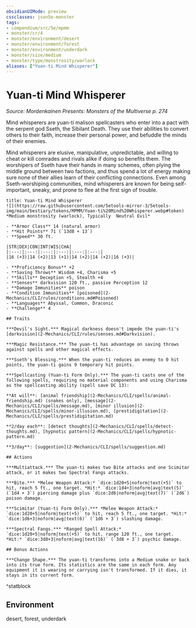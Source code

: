 ```yaml
---
obsidianUIMode: preview
cssclasses: json5e-monster
tags:
- compendium/src/5e/mpmm
- monster/cr/4
- monster/environment/desert
- monster/environment/forest
- monster/environment/underdark
- monster/size/medium
- monster/type/monstrosity/warlock
aliases: ["Yuan-ti Mind Whisperer"]
---
```

# Yuan-ti Mind Whisperer
*Source: Mordenkainen Presents: Monsters of the Multiverse p. 274*  

Mind whisperers are yuan-ti malison spellcasters who enter into a pact with the serpent god Sseth, the Sibilant Death. They use their abilities to convert others to their faith, increase their personal power, and befuddle the minds of their enemies.

Mind whisperers are elusive, manipulative, unpredictable, and willing to cheat or kill comrades and rivals alike if doing so benefits them. The worshipers of Sseth have their hands in many schemes, often plying the middle ground between two factions, and thus spend a lot of energy making sure none of their allies learn of their conflicting connections. Even among Sseth-worshiping communities, mind whisperers are known for being self-important, sneaky, and prone to flee at the first sign of trouble.

```ad-statblock
title: Yuan-ti Mind Whisperer
![](https://raw.githubusercontent.com/5etools-mirror-3/5etools-img/main/bestiary/tokens/MPMM/Yuan-ti%20Mind%20Whisperer.webp#token)
*Medium monstrosity (warlock), Typically  Neutral Evil*

- **Armor Class** 14 (natural armor)
- **Hit Points** 71 (`13d8 + 13`)
- **Speed** 30 ft.

|STR|DEX|CON|INT|WIS|CHA|
|:---:|:---:|:---:|:---:|:---:|:---:|
|16 (+3)|14 (+2)|13 (+1)|14 (+2)|14 (+2)|16 (+3)|

- **Proficiency Bonus** +2
- **Saving Throws** Wisdom +4, Charisma +5
- **Skills** Deception +5, Stealth +4
- **Senses** darkvision 120 ft., passive Perception 12
- **Damage Immunities** poison
- **Condition Immunities** [poisoned](2-Mechanics/CLI/rules/conditions.md#Poisoned)
- **Languages** Abyssal, Common, Draconic
- **Challenge** 4

## Traits

***Devil's Sight.*** Magical darkness doesn't impede the yuan-ti's [darkvision](2-Mechanics/CLI/rules/senses.md#Darkvision).

***Magic Resistance.*** The yuan-ti has advantage on saving throws against spells and other magical effects.

***Sseth's Blessing.*** When the yuan-ti reduces an enemy to 0 hit points, the yuan-ti gains 9 temporary hit points.

***Spellcasting (Yuan-ti Form Only).*** The yuan-ti casts one of the following spells, requiring no material components and using Charisma as the spellcasting ability (spell save DC 13):

**At will**: [animal friendship](2-Mechanics/CLI/spells/animal-friendship.md) (snakes only), [message](2-Mechanics/CLI/spells/message.md), [minor illusion](2-Mechanics/CLI/spells/minor-illusion.md), [prestidigitation](2-Mechanics/CLI/spells/prestidigitation.md)

**2/day each**: [detect thoughts](2-Mechanics/CLI/spells/detect-thoughts.md), [hypnotic pattern](2-Mechanics/CLI/spells/hypnotic-pattern.md)

**3/day**: [suggestion](2-Mechanics/CLI/spells/suggestion.md)

## Actions

***Multiattack.*** The yuan-ti makes two Bite attacks and one Scimitar attack, or it makes two Spectral Fangs attacks.

***Bite.*** *Melee Weapon Attack:* `dice:1d20+5|noform|text(+5)` to hit, reach 5 ft., one target. *Hit:* `dice:1d4+3|noform|avg|text(5)` (`1d4 + 3`) piercing damage plus `dice:2d6|noform|avg|text(7)` (`2d6`) poison damage.

***Scimitar (Yuan-ti Form Only).*** *Melee Weapon Attack:* `dice:1d20+5|noform|text(+5)` to hit, reach 5 ft., one target. *Hit:* `dice:1d6+3|noform|avg|text(6)` (`1d6 + 3`) slashing damage.

***Spectral Fangs.*** *Ranged Spell Attack:* `dice:1d20+5|noform|text(+5)` to hit, range 120 ft., one target. *Hit:* `dice:3d8+3|noform|avg|text(16)` (`3d8 + 3`) psychic damage.

## Bonus Actions

***Change Shape.*** The yuan-ti transforms into a Medium snake or back into its true form. Its statistics are the same in each form. Any equipment it is wearing or carrying isn't transformed. If it dies, it stays in its current form.
```
^statblock

## Environment

desert, forest, underdark